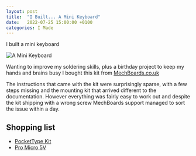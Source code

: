 ```yaml
---
layout: post
title:  "I Built... A Mini Keyboard"
date:   2022-07-25 15:00:00 +0100
categories: I Made
---
```

I built a mini keyboard

![A Mini Keyboard](/assets/images/posts/mini-keyboard.png)

Wanting to improve my soldering skills, plus a birthday project to keep my hands and brains busy I bought this kit from [MechBoards.co.uk](https://mechboards.co.uk)

The instructions that came with the kit were surprisingly sparse, with a few steps missing and the mounting kit that arrived different to the documentation. However everything was fairly easy to work out and despite the kit shipping with a wrong screw MechBoards support managed to sort the issue within a day. 

## Shopping list

* [PocketType Kit](https://mechboards.co.uk/products/pockettype)
* [Pro Micro 5V](https://mechboards.co.uk/products/pockettype)
